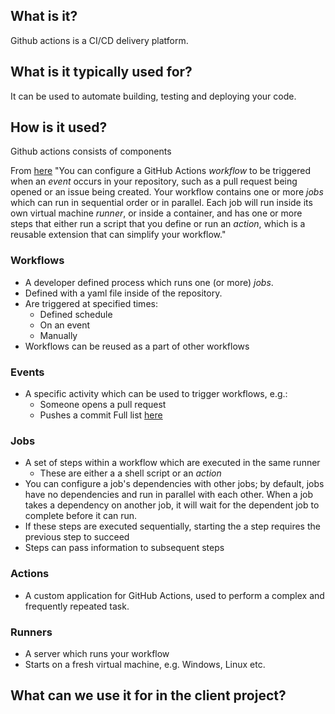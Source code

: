 ## What is it?
Github actions is a CI/CD delivery platform.

## What is it typically used for?
It can be used to automate building, testing and deploying your code.

## How is it used?
Github actions consists of components

From [here](https://docs.github.com/en/actions/learn-github-actions/understanding-github-actions)
"You can configure a GitHub Actions _workflow_ to be triggered when an _event_ occurs in your repository, such as a pull request being opened or an issue being created. Your workflow contains one or more _jobs_ which can run in sequential order or in parallel. Each job will run inside its own virtual machine _runner_, or inside a container, and has one or more steps that either run a script that you define or run an _action_, which is a reusable extension that can simplify your workflow."

### Workflows
- A developer defined process which runs one (or more) _jobs_.
- Defined with a yaml file inside of the repository.
- Are triggered at specified times:
    - Defined schedule
    - On an event
    - Manually
- Workflows can be reused as a part of other workflows

### Events
- A specific activity which can be used to trigger workflows, e.g.:
    - Someone opens a pull request
    - Pushes a commit
Full list [here](https://docs.github.com/en/actions/using-workflows/events-that-trigger-workflows)

### Jobs
- A set of steps within a workflow which are executed in the same runner
    - These are either a a shell script or an _action_
- You can configure a job's dependencies with other jobs; by default, jobs have no dependencies and run in parallel with each other. When a job takes a dependency on another job, it will wait for the dependent job to complete before it can run.
- If these steps are executed sequentially, starting the a step requires the previous step to succeed
- Steps can pass information to subsequent steps

### Actions
- A custom application for GitHub Actions, used to perform a complex and frequently repeated task.

### Runners
- A server which runs your workflow
- Starts on a fresh virtual machine, e.g. Windows, Linux etc.

## What can we use it for in the client project?
